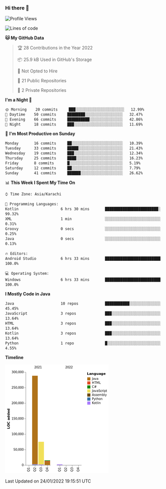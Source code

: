 ### Hi there 👋

<!--
**BilalJaved15/BilalJaved15** is a ✨ _special_ ✨ repository because its `README.md` (this file) appears on your GitHub profile.

Here are some ideas to get you started:

- 🔭 I’m currently working on ...
- 🌱 I’m currently learning ...
- 👯 I’m looking to collaborate on ...
- 🤔 I’m looking for help with ...
- 💬 Ask me about ...
- 📫 How to reach me: ...
- 😄 Pronouns: ...
- ⚡ Fun fact: ...
-->

<!--START_SECTION:waka-->
![Profile Views](http://img.shields.io/badge/Profile%20Views-1-blue)

![Lines of code](https://img.shields.io/badge/From%20Hello%20World%20I%27ve%20Written-380%20Thousand%20lines%20of%20code-blue)

**🐱 My GitHub Data** 

> 🏆 28 Contributions in the Year 2022
 > 
> 📦 25.9 kB Used in GitHub's Storage 
 > 
> 🚫 Not Opted to Hire
 > 
> 📜 21 Public Repositories 
 > 
> 🔑 2 Private Repositories  
 > 
**I'm a Night 🦉** 

```text
🌞 Morning    20 commits     ███░░░░░░░░░░░░░░░░░░░░░░   12.99% 
🌆 Daytime    50 commits     ████████░░░░░░░░░░░░░░░░░   32.47% 
🌃 Evening    66 commits     ██████████░░░░░░░░░░░░░░░   42.86% 
🌙 Night      18 commits     ███░░░░░░░░░░░░░░░░░░░░░░   11.69%

```
📅 **I'm Most Productive on Sunday** 

```text
Monday       16 commits     ██░░░░░░░░░░░░░░░░░░░░░░░   10.39% 
Tuesday      33 commits     █████░░░░░░░░░░░░░░░░░░░░   21.43% 
Wednesday    19 commits     ███░░░░░░░░░░░░░░░░░░░░░░   12.34% 
Thursday     25 commits     ████░░░░░░░░░░░░░░░░░░░░░   16.23% 
Friday       8 commits      █░░░░░░░░░░░░░░░░░░░░░░░░   5.19% 
Saturday     12 commits     ██░░░░░░░░░░░░░░░░░░░░░░░   7.79% 
Sunday       41 commits     ██████░░░░░░░░░░░░░░░░░░░   26.62%

```


📊 **This Week I Spent My Time On** 

```text
⌚︎ Time Zone: Asia/Karachi

💬 Programming Languages: 
Kotlin                   6 hrs 30 mins       ████████████████████████░   99.32% 
XML                      1 min               ░░░░░░░░░░░░░░░░░░░░░░░░░   0.31% 
Groovy                   0 secs              ░░░░░░░░░░░░░░░░░░░░░░░░░   0.25% 
Java                     0 secs              ░░░░░░░░░░░░░░░░░░░░░░░░░   0.13%

🔥 Editors: 
Android Studio           6 hrs 33 mins       █████████████████████████   100.0%

💻 Operating System: 
Windows                  6 hrs 33 mins       █████████████████████████   100.0%

```

**I Mostly Code in Java** 

```text
Java                     10 repos            ███████████░░░░░░░░░░░░░░   45.45% 
JavaScript               3 repos             ███░░░░░░░░░░░░░░░░░░░░░░   13.64% 
HTML                     3 repos             ███░░░░░░░░░░░░░░░░░░░░░░   13.64% 
Kotlin                   3 repos             ███░░░░░░░░░░░░░░░░░░░░░░   13.64% 
Python                   1 repo              █░░░░░░░░░░░░░░░░░░░░░░░░   4.55%

```


**Timeline**

![Chart not found](https://raw.githubusercontent.com/BilalJaved15/BilalJaved15/main/charts/bar_graph.png) 


 Last Updated on 24/01/2022 19:15:51 UTC
<!--END_SECTION:waka-->
